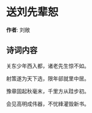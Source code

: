 # 送刘先辈恕

**作者**: 刘敞

## 诗词内容

关东少年西入都，诸老先生惊不如。

射策遂为天下选，限年郤就里中居。

豫章固起秋毫末，千里方从跬步初。

会见高明成伟器，不忧綘灌毁新书。

